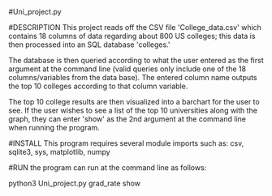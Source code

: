 #Uni_project.py

#DESCRIPTION
This project reads off the CSV file 'College_data.csv' which contains 18 columns of data
regarding about 800 US colleges; this data is then processed into an SQL database 'colleges.'

The database is then queried according to what the user entered as the first argument at 
the command line (valid queries only include one of the 18 columns/variables from the
data base). The entered column name outputs the top 10 colleges according to that
column variable.

The top 10 college results are then visualized into a barchart for the user to see.
If the user wishes to see a list of the top 10 universities along with the graph,
they can enter 'show' as the 2nd argument at the command line when running the program. 

#INSTALL
This program requires several module imports such as:
csv, sqlite3, sys, matplotlib, numpy

#RUN
the program can run at the command line as follows:

python3 Uni_project.py grad_rate show

